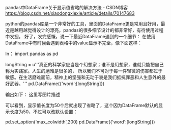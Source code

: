 pandas中DataFrame关于显示值省略的解决方法 - CSDN博客 https://blog.csdn.net/xiaodongxiexie/article/details/70147683

python的pandas库是一个非常好的工具，里面的DataFrame更是常用且好用，最近是越用越觉得设计的漂亮，pandas的很多细节设计的都非常好，有待使用过程中发掘。 
好了，发完感慨，说一下最近DataFrame遇到的一个细节： 
在使用DataFrame中有时候会遇到表格中的value显示不完全，像下面这样：

In：
import pandas as pd

longString = u'''真正的科学家应当是个幻想家；谁不是幻想家，谁就只能把自己称为实践家。人生的磨难是很多的，
所以我们不可对于每一件轻微的伤害都过于敏感。在生活磨难面前，精神上的坚强和无动于衷是我们抵抗罪恶和人生意外的最好武器。'''
pd.DataFrame({'word':[longString]})

输出如下： 
这里写图片描述

可以看到，显示值长度为50个后就出现了省略了，这个因为DataFrame默认的显示长度为50，不过可以改默认设置：

pd.set_option('max_colwidth',200)
pd.DataFrame({'word':[longString]})